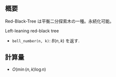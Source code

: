 ## 概要

Red-Black-Tree は平衡二分探索木の一種。永続化可能。

Left-leaning red-black tree
* `bell_number(n, k)`: $B(n, k)$ を返す.

## 計算量

* $O(\min(n, k) \log n)$

